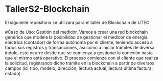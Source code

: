 # TallerS2-Blockchain
El siguiente repositorio se utilizará para el taller de Blockchain de UTEC

#Caso de Uso: Gestión del medidor.
Vamos a crear una red blockchain genérica que modele la posibilidad de gestionar el medidor de energía eléctrica (contador) de forma autónoma por el cliente, teniendo acceso a todos sus registros y transacciones, así como a iniciar trámites de diversa índole, esto ocurre desde que se comienza a gestionar la conexión hasta que el mismo está operativo. El proceso comienza con el cliente que realiza la solicitud, registrando dicho trámite en la blockchain a partir de diversos campos (id, tipo, modelo, dirección, lectura actual, lectura última factura, estado).

